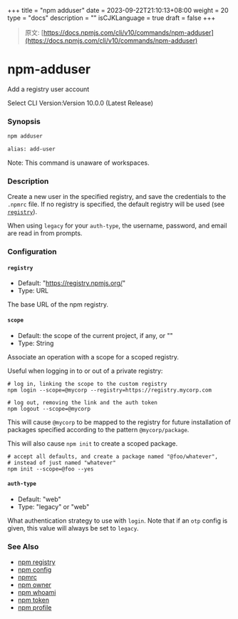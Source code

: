 +++
title = "npm adduser"
date = 2023-09-22T21:10:13+08:00
weight = 20
type = "docs"
description = ""
isCJKLanguage = true
draft = false
+++

> 原文: [https://docs.npmjs.com/cli/v10/commands/npm-adduser](https://docs.npmjs.com/cli/v10/commands/npm-adduser)

# npm-adduser

Add a registry user account

Select CLI Version:Version 10.0.0 (Latest Release)

### Synopsis



```bash
npm adduser

alias: add-user
```

Note: This command is unaware of workspaces.

### Description

Create a new user in the specified registry, and save the credentials to the `.npmrc` file. If no registry is specified, the default registry will be used (see [`registry`](https://docs.npmjs.com/cli/v10/using-npm/registry)).

When using `legacy` for your `auth-type`, the username, password, and email are read in from prompts.

### Configuration

#### `registry`

- Default: "https://registry.npmjs.org/"
- Type: URL

The base URL of the npm registry.

#### `scope`

- Default: the scope of the current project, if any, or ""
- Type: String

Associate an operation with a scope for a scoped registry.

Useful when logging in to or out of a private registry:



```
# log in, linking the scope to the custom registry
npm login --scope=@mycorp --registry=https://registry.mycorp.com

# log out, removing the link and the auth token
npm logout --scope=@mycorp
```

This will cause `@mycorp` to be mapped to the registry for future installation of packages specified according to the pattern `@mycorp/package`.

This will also cause `npm init` to create a scoped package.



```
# accept all defaults, and create a package named "@foo/whatever",
# instead of just named "whatever"
npm init --scope=@foo --yes
```

#### `auth-type`

- Default: "web"
- Type: "legacy" or "web"

What authentication strategy to use with `login`. Note that if an `otp` config is given, this value will always be set to `legacy`.

### See Also

- [npm registry](https://docs.npmjs.com/cli/v10/using-npm/registry)
- [npm config](https://docs.npmjs.com/cli/v10/commands/npm-config)
- [npmrc](https://docs.npmjs.com/cli/v10/configuring-npm/npmrc)
- [npm owner](https://docs.npmjs.com/cli/v10/commands/npm-owner)
- [npm whoami](https://docs.npmjs.com/cli/v10/commands/npm-whoami)
- [npm token](https://docs.npmjs.com/cli/v10/commands/npm-token)
- [npm profile](https://docs.npmjs.com/cli/v10/commands/npm-profile)
